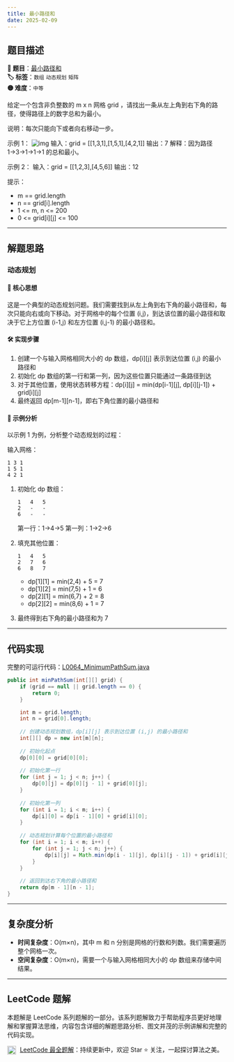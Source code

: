 ```yaml
---
title: 最小路径和
date: 2025-02-09
---
```


## 题目描述

**🔗 题目**：[最小路径和](https://leetcode.cn/problems/minimum-path-sum/)  
**🏷️ 标签**：`数组` `动态规划` `矩阵`  
**🟡 难度**：`中等`  

给定一个包含非负整数的 m x n 网格 grid ，请找出一条从左上角到右下角的路径，使得路径上的数字总和为最小。

说明：每次只能向下或者向右移动一步。

示例 1：
![img](https://assets.leetcode.com/uploads/2020/11/05/minpath.jpg)
输入：grid = [[1,3,1],[1,5,1],[4,2,1]]
输出：7
解释：因为路径 1→3→1→1→1 的总和最小。

示例 2：
输入：grid = [[1,2,3],[4,5,6]]
输出：12

提示：
- m == grid.length
- n == grid[i].length
- 1 <= m, n <= 200
- 0 <= grid[i][j] <= 100

---

## 解题思路

### 动态规划

#### 📝 核心思想
这是一个典型的动态规划问题。我们需要找到从左上角到右下角的最小路径和，每次只能向右或向下移动。对于网格中的每个位置 (i,j)，到达该位置的最小路径和取决于它上方位置 (i-1,j) 和左方位置 (i,j-1) 的最小路径和。

#### 🛠️ 实现步骤
1. 创建一个与输入网格相同大小的 dp 数组，dp[i][j] 表示到达位置 (i,j) 的最小路径和
2. 初始化 dp 数组的第一行和第一列，因为这些位置只能通过一条路径到达
3. 对于其他位置，使用状态转移方程：dp[i][j] = min(dp[i-1][j], dp[i][j-1]) + grid[i][j]
4. 最终返回 dp[m-1][n-1]，即右下角位置的最小路径和

#### 🧩 示例分析
以示例 1 为例，分析整个动态规划的过程：

输入网格：
```
1 3 1
1 5 1
4 2 1
```

1. 初始化 dp 数组：
   ```
   1   4   5
   2   -   -
   6   -   -
   ```
   第一行：1→4→5
   第一列：1→2→6

2. 填充其他位置：
   ```
   1   4   5
   2   7   6
   6   8   7
   ```
   
   - dp[1][1] = min(2,4) + 5 = 7
   - dp[1][2] = min(7,5) + 1 = 6
   - dp[2][1] = min(6,7) + 2 = 8
   - dp[2][2] = min(8,6) + 1 = 7

3. 最终得到右下角的最小路径和为 7

---

## 代码实现

完整的可运行代码：[L0064_MinimumPathSum.java](../src/main/java/L0064_MinimumPathSum.java)

```java
public int minPathSum(int[][] grid) {
    if (grid == null || grid.length == 0) {
        return 0;
    }

    int m = grid.length;
    int n = grid[0].length;
    
    // 创建动态规划数组，dp[i][j] 表示到达位置 (i,j) 的最小路径和
    int[][] dp = new int[m][n];
    
    // 初始化起点
    dp[0][0] = grid[0][0];
    
    // 初始化第一行
    for (int j = 1; j < n; j++) {
        dp[0][j] = dp[0][j - 1] + grid[0][j];
    }
    
    // 初始化第一列
    for (int i = 1; i < m; i++) {
        dp[i][0] = dp[i - 1][0] + grid[i][0];
    }
    
    // 动态规划计算每个位置的最小路径和
    for (int i = 1; i < m; i++) {
        for (int j = 1; j < n; j++) {
            dp[i][j] = Math.min(dp[i - 1][j], dp[i][j - 1]) + grid[i][j];
        }
    }
    
    // 返回到达右下角的最小路径和
    return dp[m - 1][n - 1];
}
```

---

## 复杂度分析

- **时间复杂度**：O(m×n)，其中 m 和 n 分别是网格的行数和列数。我们需要遍历整个网格一次。
- **空间复杂度**：O(m×n)，需要一个与输入网格相同大小的 dp 数组来存储中间结果。

---

## LeetCode 题解

本题解是 LeetCode 系列题解的一部分。该系列题解致力于帮助程序员更好地理解和掌握算法思维，内容包含详细的解题思路分析、图文并茂的示例讲解和完整的代码实现。

<img src="https://github.githubassets.com/images/modules/logos_page/GitHub-Mark.png" alt="GitHub" width="20" style="vertical-align: middle; margin-right: 5px"> [LeetCode 最全题解](https://github.com/LjyYano/LeetCode)：持续更新中，欢迎 Star ⭐️ 关注，一起探讨算法之美。 